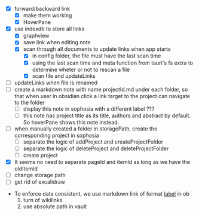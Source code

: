- [x] forward/backward link
  - [x] make them working
  - [x] HoverPane
- [x] use indexdb to store all links
  - [x] graphview
  - [x] save link when editing note
  - [x] scan through all documents to update links when app starts
    - [x] in config folder, the file must have the last scan time
    - [x] using the last scan time and meta function from tauri's fs extra to determine wheter or not to rescan a file
    - [x] scan file and updateLinks
- [ ] updateLinks when file is renamed
- [ ] create a markdown note with name projectId.md under each folder, so that when user in obsidian click a link target to the project can navigate to the folder
  - [ ] display this note in sophosia with a different label ???
  - [ ] this note has project title as its title, authors and abstract by default. So hoverPane shows this note instead.
- [ ] when manually created a folder in storagePath, create the corresponding project in sophosia
  - [ ] separate the logic of addProject and createProjectFolder
  - [ ] separate the logic of deleteProject and deleteProjectFolder
  - [ ] create project
- [x] It seems no need to separate pageId and itemId as long as we have the oldItemId
- [ ] change storage path
- [ ] get rid of excalidraw

- To enforce data consistent, we use markdown link of format [label](path/to/file.md#^block-id) in ob
  1. turn of wikilinks
  2. use absolute path in vault

